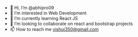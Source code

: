 - 👋 Hi, I’m @abhipro09
- 👀 I’m interested in Web Development
- 🌱 I’m currently learning React JS
- 💞️ I’m looking to collaborate on react and bootstrap projects
- 📫 How to reach me vishuj350@gmail.com

<!---
abhipro09/abhipro09 is a ✨ special ✨ repository because its `README.md` (this file) appears on your GitHub profile.
You can click the Preview link to take a look at your changes.
--->
